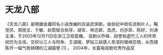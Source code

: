 # 天龙八部

《天龙八部》是根据金庸同名小说改编的古装武侠剧，由张纪中担任总制片人，鞠觉亮、周晓文、于敏、赵箭联合执导，胡军、林志颖、高虎、刘亦菲、陈好、刘涛主演，于2003年12月11日在浙江卫视首播。
该剧以乔峰、段誉和虚竹三人的传奇经历为主线，交织以三人与阿朱、王语嫣、梦姑三段感人至深的缠绵恋情，从而铺陈开一幅气势磅礴的江湖画卷 [1]  。
2004年，长篇电视剧优秀作品奖
